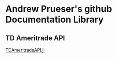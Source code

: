 # Andrew Prueser's github Documentation Library

## TD Ameritrade API
[TDAmeritradeAPI.jl](https://aprueser.github.io/TDAmeritradeAPI.jl/dev)
